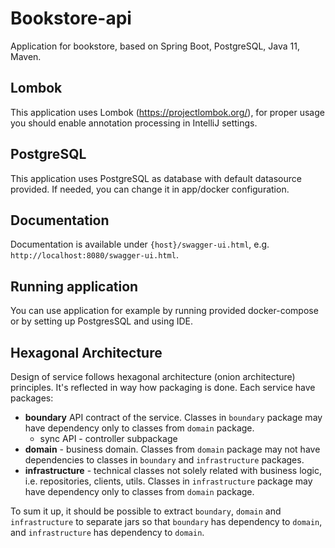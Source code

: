 # Bookstore-api
Application for bookstore, based on Spring Boot, PostgreSQL, Java 11, Maven.

## Lombok
This application uses Lombok (https://projectlombok.org/), for proper usage you should enable annotation processing in IntelliJ settings. 

## PostgreSQL
This application uses PostgreSQL as database with default datasource provided. If needed, you can change it in app/docker configuration.

## Documentation
Documentation is available under `{host}/swagger-ui.html`, e.g. `http://localhost:8080/swagger-ui.html`.

## Running application
You can use application for example by running provided docker-compose or by setting up PostgresSQL and using IDE. 

## Hexagonal Architecture
Design of service follows hexagonal architecture (onion architecture) principles.
It's reflected in way how packaging is done. Each service have packages:

* **boundary** API contract of the service. Classes in `boundary` package may have dependency only to classes from `domain` package.
  * sync API - controller subpackage
* **domain** - business domain. Classes from `domain` package may not have dependencies to classes in `boundary` and `infrastructure` packages.
* **infrastructure** - technical classes not solely related with business logic, i.e. repositories, clients, utils.
  Classes in `infrastructure` package may have dependency only to classes from `domain` package.

To sum it up, it should be possible to extract `boundary`, `domain` and `infrastructure` to separate jars
so that `boundary` has dependency to `domain`, and `infrastructure` has dependency to `domain`.
